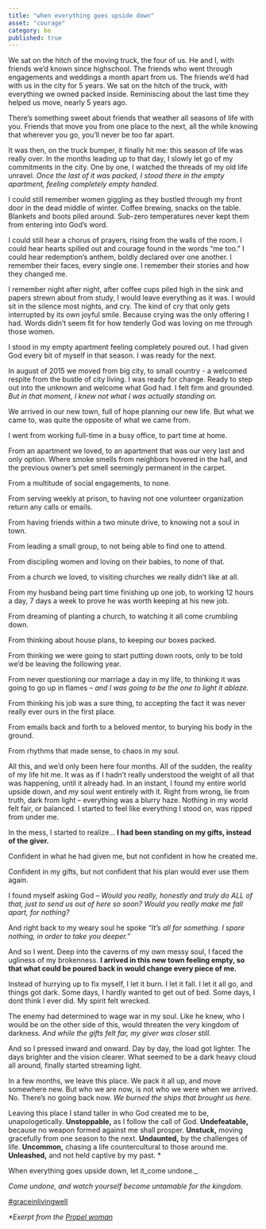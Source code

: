 ```yaml
---
title: "when everything goes upside down"
asset: "courage" 
category: be
published: true
---
```


We sat on the hitch of the moving truck, the four of us. He and I, with friends we’d known since highschool. The friends who went through engagements and weddings a month apart from us. The friends we’d had with us in the city for 5 years. We sat on the hitch of the truck, with everything we owned packed inside. Reminiscing about the last time they helped us move, nearly 5 years ago. 

There’s something sweet about friends that weather all seasons of life with you. Friends that move you from one place to the next, all the while knowing that wherever you go, you’ll never be too far apart.

It was then, on the truck bumper, it finally hit me: this season of life was really over. In the months leading up to that day, I slowly let go of my commitments in the city. One by one, I watched the threads of my old life unravel. _Once the last of it was packed, I stood there in the empty apartment, feeling completely empty handed._

I could still remember women giggling as they bustled through my front door in the dead middle of winter. Coffee brewing, snacks on the table. Blankets and boots piled around. Sub-zero temperatures never kept them from entering into God’s word.

I could still hear a chorus of prayers, rising from the walls of the room. I could hear hearts spilled out and courage found in the words “me too.” I could hear redemption’s anthem, boldly declared over one another. I remember their faces, every single one. I remember their stories and how they changed me.

I remember night after night, after coffee cups piled high in the sink and papers strewn about from study, I would leave everything as it was. I would sit in the silence most nights, and cry. The kind of cry that only gets interrupted by its own joyful smile.
Because crying was the only offering I had. Words didn’t seem fit for how tenderly God was loving on me through those women.

I stood in my empty apartment feeling completely poured out. I had given God every bit of myself in that season. I was ready for the next.

In august of 2015 we moved from big city, to small country - a welcomed respite from the bustle of city living. I was ready for change. Ready to step out into the unknown and welcome what God had. I felt firm and grounded. _But in that moment, I knew not what I was actually standing on._

We arrived in our new town, full of hope planning our new life. But what we came to, was quite the opposite of what we came from. 

I went from working full-time in a busy office, to part time at home.

From an apartment we loved, to an apartment that was our very last and only option. Where smoke smells from neighbors hovered in the hall, and the previous owner’s pet smell seemingly permanent in the carpet.

From a multitude of social engagements, to none.

From serving weekly at prison, to having not one volunteer organization return any calls or emails.

From having friends within a two minute drive, to knowing not a soul in town.

From leading a small group, to not being able to find one to attend.

From discipling women and loving on their babies, to none of that.

From a church we loved, to visiting churches we really didn’t like at all.

From my husband being part time finishing up one job, to working 12 hours a day, 7 days a week to prove he was worth keeping at his new job.

From dreaming of planting a church, to watching it all come crumbling down.

From thinking about house plans, to keeping our boxes packed.

From thinking we were going to start putting down roots, only to be told we’d be leaving the following year.

From never questioning our marriage a day in my life, to thinking it was going to go up in flames – _and I was going to be the one to light it ablaze._

From thinking his job was a sure thing, to accepting the fact it was never really ever ours in the first place.

From emails back and forth to a beloved mentor, to burying his body in the ground.

From rhythms that made sense, to chaos in my soul.

All this, and we’d only been here four months. All of the sudden, the reality of my life hit me. It was as if I hadn’t really understood the weight of all that was happening, until it already had.  In an instant, I found my entire world upside down, and my soul went entirely with it. Right from wrong, lie from truth, dark from light – everything was a blurry haze. Nothing in my world felt fair, or balanced. I started to feel like everything I stood on, was ripped from under me.

In the mess, I started to realize… **I had been standing on my gifts, instead of the giver.**

Confident in what he had given me, but not confident in how he created me. 

Confident in my gifts, but not confident that his plan would ever use them again.

I found myself asking God – _Would you really, honestly and truly do ALL of that, just to send us out of here so soon? Would you really make me fall apart, for nothing?_

And right back to my weary soul he spoke _“It’s all for something. I spare nothing, in order to take you deeper.”_

And so I went. Deep into the caverns of my own messy soul, I faced the ugliness of my brokenness.  **I arrived in this new town feeling empty, so that what could be poured back in would change every piece of me.**

Instead of hurrying up to fix myself, I let it burn. I let it fall. I let it all go, and things got dark. Some days, I hardly wanted to get out of bed. Some days, I dont think I ever did. My spirit felt wrecked.

The enemy had determined to wage war in my soul. Like he knew, who I would be on the other side of this, would threaten the very kingdom of darkness. *And while the gifts felt far, my giver was closer still.* 

And so I pressed inward and onward. Day by day, the load got lighter. The days brighter and the vision clearer. What seemed to be a dark heavy cloud all around, finally started streaming light. 

In a few months, we leave this place. We pack it all up, and move somewhere new. But who we are now, is not who we were when we arrived. No. There’s no going back now. _We burned the ships that brought us here._

Leaving this place I stand taller in who God created me to be, unapologetically. **Unstoppable,** as I follow the call of God. **Undefeatable,** because no weapon formed against me shall prosper. **Unstuck,** moving gracefully from one season to the next. **Undaunted,** by the challenges of life. **Uncommon,** chasing a life countercultural to those around me. **Unleashed,** and not held captive by my past. *

When everything goes upside down, let it_come undone._

_Come undone, and watch yourself become untamable for the kingdom._

[#graceinlivingwell](https://www.instagram.com/explore/tags/graceinlivingwell/)

_*Exerpt from the [Propel woman](http://www.propelwomen.org/content/the-propel-woman/gjj2bs)_

